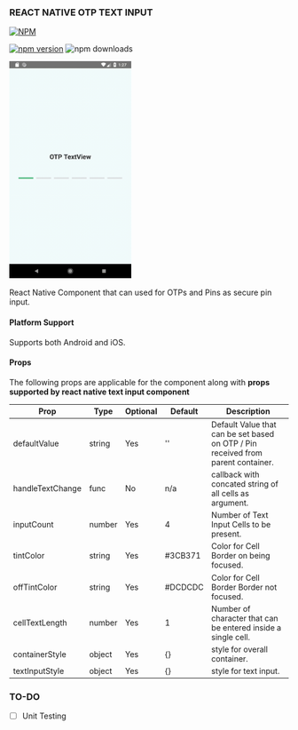 ### REACT NATIVE OTP TEXT INPUT

[![NPM](https://nodei.co/npm/react-native-otp-textinput.png)](https://nodei.co/npm/react-native-otp-textinput/)

[![npm version](https://badge.fury.io/js/react-native-otp-textinput.svg)](https://badge.fury.io/js/react-native-otp-textinput)
![npm downloads](https://img.shields.io/npm/dw/react-native-otp-textinput.svg)

<img src="ScreenShots/otpview.gif" width="220px"><br>

React Native Component that can used for OTPs and Pins as secure pin input.

#### Platform Support
Supports both Android and iOS.

#### Props

The following props are applicable for the component along with **props supported by react native text input component**

Prop              | Type     | Optional | Default     | Description
----------------- | -------- | -------- | ----------- | -----------
defaultValue         | string     | Yes       | ''       | Default Value that can be set based on OTP / Pin received from parent container.
handleTextChange         | func     | No       |  n/a      | callback with concated string of all cells as argument.
inputCount          | number      | Yes      | 4        | Number of Text Input Cells to be present.
tintColor          | string     | Yes      | #3CB371        | Color for Cell Border on being focused.
offTintColor       | string     | Yes      | #DCDCDC | Color for Cell Border Border not focused.
cellTextLength       | number     | Yes      | 1 | Number of character that can be entered inside a single cell.
containerStyle       | object     | Yes      | {} | style for overall container.
textInputStyle       | object     | Yes      | {} | style for text input.

### TO-DO
- [ ] Unit Testing